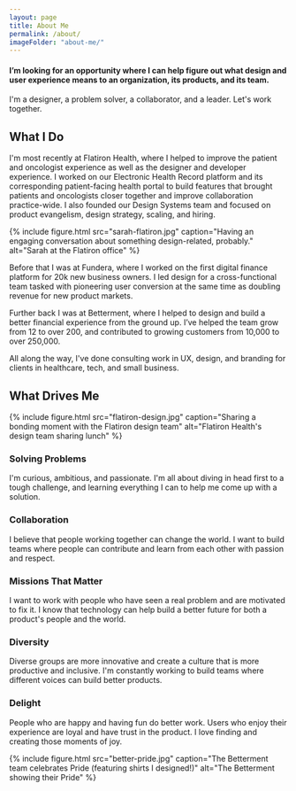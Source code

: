 ```yaml
---
layout: page
title: About Me
permalink: /about/
imageFolder: "about-me/"
---
```


#### I’m looking for an opportunity where I can help figure out what design and user experience means to an organization, its products, and its team.

I'm a designer, a problem solver, a collaborator, and a leader. Let's work together.

## What I Do

I'm most recently at Flatiron Health, where I helped to improve the patient and oncologist experience as well as the designer and developer experience. I worked on our Electronic Health Record platform and its corresponding patient-facing health portal to build features that brought patients and oncologists closer together and improve collaboration practice-wide. I also founded our Design Systems team and focused on product evangelism, design strategy, scaling, and hiring.

{% include figure.html src="sarah-flatiron.jpg" caption="Having an engaging conversation about something design-related, probably." alt="Sarah at the Flatiron office" %}

Before that I was at Fundera, where I worked on the first digital finance platform for 20k new business owners. I led design for a cross-functional team tasked with pioneering user conversion at the same time as doubling revenue for new product markets.

Further back I was at Betterment, where I helped to design and build a better financial experience from the ground up. I’ve helped the team grow from 12 to over 200, and contributed to growing customers from 10,000 to over 250,000.

All along the way, I've done consulting work in UX, design, and branding for clients in healthcare, tech, and small business.

## What Drives Me

{% include figure.html src="flatiron-design.jpg" caption="Sharing a bonding moment with the Flatiron design team" alt="Flatiron Health's design team sharing lunch" %}

### Solving Problems

I'm curious, ambitious, and passionate. I'm all about diving in head first to a tough challenge, and learning everything I can to help me come up with a solution.

### Collaboration

I believe that people working together can change the world. I want to build teams where people can contribute and learn from each other with passion and respect.

### Missions That Matter

I want to work with people who have seen a real problem and are motivated to fix it. I know that technology can help build a better future for both a product's people and the world.

### Diversity

Diverse groups are more innovative and create a culture that is more productive and inclusive. I'm constantly working to build teams where different voices can build better products.

### Delight

People who are happy and having fun do better work. Users who enjoy their experience are loyal and have trust in the product. I love finding and creating those moments of joy.

{% include figure.html src="better-pride.jpg" caption="The Betterment team celebrates Pride (featuring shirts I designed!)" alt="The Betterment showing their Pride" %}
